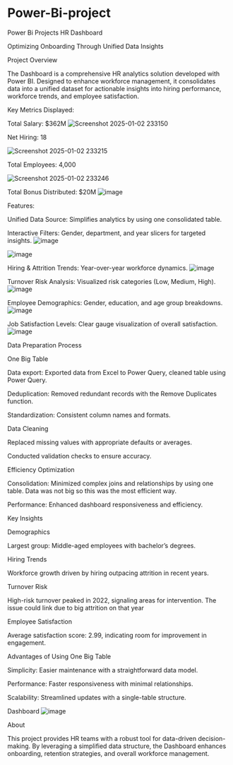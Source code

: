 # Power-Bi-project
Power Bi Projects
 HR Dashboard

Optimizing Onboarding Through Unified Data Insights

Project Overview

The  Dashboard is a comprehensive HR analytics solution developed with Power BI. Designed to enhance workforce management, it consolidates data into a unified dataset for actionable insights into hiring performance, workforce trends, and employee satisfaction.

Key Metrics Displayed:

Total Salary: $362M
![Screenshot 2025-01-02 233150](https://github.com/user-attachments/assets/0e2c46db-f507-4936-8daa-075e90205d8b)

Net Hiring: 18

![Screenshot 2025-01-02 233215](https://github.com/user-attachments/assets/cfd66501-4396-4894-86e8-87f52dcb8aff)

Total Employees: 4,000

![Screenshot 2025-01-02 233246](https://github.com/user-attachments/assets/f30eb7f8-f8f6-45bf-b8f6-73611d9807cc)

Total Bonus Distributed: $20M
![image](https://github.com/user-attachments/assets/af93cf91-8fba-44e0-aeb2-8062a6fa0826)

Features:

Unified Data Source: Simplifies analytics by using one consolidated table.

Interactive Filters: Gender, department, and year slicers for targeted insights.
![image](https://github.com/user-attachments/assets/6d3bec19-c7da-414e-b907-f79b40438e2a)

![image](https://github.com/user-attachments/assets/d8ecfd2d-d500-40ce-ab29-c948831b56f5)



Hiring & Attrition Trends: Year-over-year workforce dynamics.
![image](https://github.com/user-attachments/assets/e3f41ac9-112b-4b00-93d0-9498227d0c48)


Turnover Risk Analysis: Visualized risk categories (Low, Medium, High).
![image](https://github.com/user-attachments/assets/f1c2ebf2-bb53-4f61-9e86-3be7610ae498)



Employee Demographics: Gender, education, and age group breakdowns.
![image](https://github.com/user-attachments/assets/bf997791-4be4-4ba5-8ad4-e7c4dfdf9f65)



Job Satisfaction Levels: Clear gauge visualization of overall satisfaction.
![image](https://github.com/user-attachments/assets/dd1ff8de-7cb2-4f7d-b3bb-66dd8a64bf8f)


Data Preparation Process

One Big Table 

Data export: Exported data from Excel to Power Query, cleaned table using Power Query.

Deduplication: Removed redundant records with the Remove Duplicates function.

Standardization: Consistent column names and formats.

Data Cleaning

Replaced missing values with appropriate defaults or averages.

Conducted validation checks to ensure accuracy.

Efficiency Optimization

Consolidation: Minimized complex joins and relationships by using one table. Data was not big so this was the most efficient way.

Performance: Enhanced dashboard responsiveness and efficiency.

Key Insights

Demographics

Largest group: Middle-aged employees with bachelor’s degrees.

Hiring Trends

Workforce growth driven by hiring outpacing attrition in recent years.

Turnover Risk

High-risk turnover peaked in 2022, signaling areas for intervention. The issue could link due to big attrition on that year

Employee Satisfaction

Average satisfaction score: 2.99, indicating room for improvement in engagement.

Advantages of Using One Big Table

Simplicity: Easier maintenance with a straightforward data model.

Performance: Faster responsiveness with minimal relationships.

Scalability: Streamlined updates with a single-table structure.

Dashboard
![image](https://github.com/user-attachments/assets/9fc46bbe-2765-4053-82cd-3ee3b6f05312)




About

This project provides HR teams with a robust tool for data-driven decision-making. By leveraging a simplified data structure, the Dashboard enhances onboarding, retention strategies, and overall workforce management.


